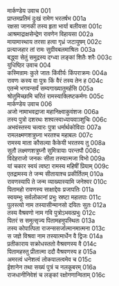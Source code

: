 मार्कण्डेय उवाच	001  
प्राप्तमप्रतिमं दुःखं रामेण भरतर्षभ	001a  
रक्षसा जानकी तस्य हृता भार्या बलीयसा	001c  
आश्रमाद्राक्षसेन्द्रेण रावणेन विहायसा	002a  
मायामास्थाय तरसा हत्वा गृध्रं जटायुषम्	002c  
प्रत्याजहार तां रामः सुग्रीवबलमाश्रितः	003a  
बद्ध्वा सेतुं समुद्रस्य दग्ध्वा लङ्कां शितैः शरैः	003c  
युधिष्ठिर उवाच	004  
कस्मिन्रामः कुले जातः किंवीर्यः किंपराक्रमः	004a  
रावणः कस्य वा पुत्रः किं वैरं तस्य तेन ह	004c  
एतन्मे भगवन्सर्वं सम्यगाख्यातुमर्हसि	005a  
श्रोतुमिच्छामि चरितं रामस्याक्लिष्टकर्मणः	005c  
मार्कण्डेय उवाच	006  
अजो नामाभवद्राजा महानिक्ष्वाकुवंशजः	006a  
तस्य पुत्रो दशरथः शश्वत्स्वाध्यायवाञ्शुचिः	006c  
अभवंस्तस्य चत्वारः पुत्रा धर्मार्थकोविदाः	007a  
रामलक्ष्मणशत्रुघ्ना भरतश्च महाबलः	007c  
रामस्य माता कौसल्या कैकेयी भरतस्य तु	008a  
सुतौ लक्ष्मणशत्रुघ्नौ सुमित्रायाः परन्तपौ	008c  
विदेहराजो जनकः सीता तस्यात्मजा विभो	009a  
यां चकार स्वयं त्वष्टा रामस्य महिषीं प्रियाम्	009c  
एतद्रामस्य ते जन्म सीतायाश्च प्रकीर्तितम्	010a  
रावणस्यापि ते जन्म व्याख्यास्यामि जनेश्वर	010c  
पितामहो रावणस्य साक्षाद्देवः प्रजापतिः	011a  
स्वयम्भूः सर्वलोकानां प्रभुः स्रष्टा महातपाः	011c  
पुलस्त्यो नाम तस्यासीन्मानसो दयितः सुतः	012a  
तस्य वैश्रवणो नाम गवि पुत्रोऽभवत्प्रभुः	012c  
पितरं स समुत्सृज्य पितामहमुपस्थितः	013a  
तस्य कोपात्पिता राजन्ससर्जात्मानमात्मना	013c  
स जज्ञे विश्रवा नाम तस्यात्मार्धेन वै द्विजः	014a  
प्रतीकाराय सक्रोधस्ततो वैश्रवणस्य वै	014c  
पितामहस्तु प्रीतात्मा ददौ वैश्रवणस्य ह	015a  
अमरत्वं धनेशत्वं लोकपालत्वमेव च	015c  
ईशानेन तथा सख्यं पुत्रं च नलकूबरम्	016a  
राजधानीनिवेशं च लङ्कां रक्षोगणान्विताम्	016c  
